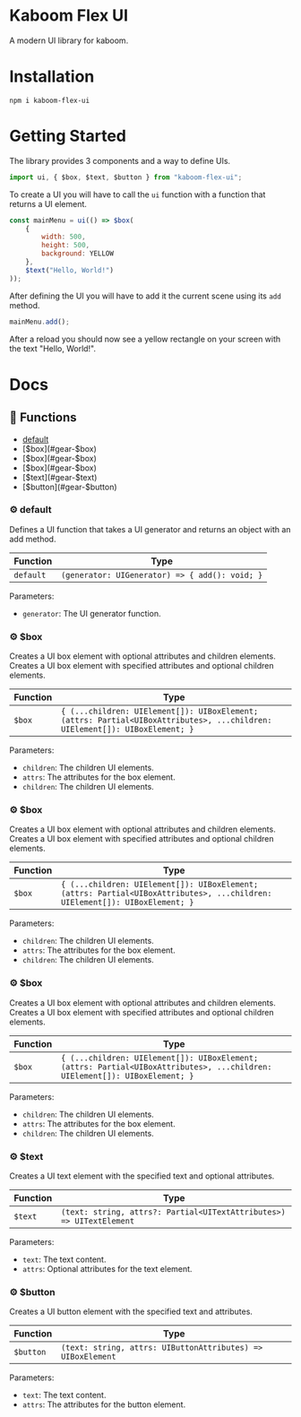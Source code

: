 # Kaboom Flex UI

A modern UI library for kaboom.

# Installation

`npm i kaboom-flex-ui`

# Getting Started

The library provides 3 components and a way to define UIs.

```js
import ui, { $box, $text, $button } from "kaboom-flex-ui";
```

To create a UI you will have to call the `ui` function with a function that returns a UI element.

```js
const mainMenu = ui(() => $box(
    {
        width: 500,
        height: 500,
        background: YELLOW
    },
    $text("Hello, World!")
));
```

After defining the UI you will have to add it the current scene using
its `add` method.

```js
mainMenu.add();
```

After a reload you should now see a yellow rectangle on your screen
with the text "Hello, World!".

# Docs

<!-- TSDOC_START -->

## :toolbox: Functions

- [default](#gear-default)
- [$box](#gear-$box)
- [$box](#gear-$box)
- [$box](#gear-$box)
- [$text](#gear-$text)
- [$button](#gear-$button)

### :gear: default

Defines a UI function that takes a UI generator and returns an object with an add method.

| Function | Type |
| ---------- | ---------- |
| `default` | `(generator: UIGenerator) => { add(): void; }` |

Parameters:

* `generator`: The UI generator function.


### :gear: $box

Creates a UI box element with optional attributes and children elements.
Creates a UI box element with specified attributes and optional children elements.

| Function | Type |
| ---------- | ---------- |
| `$box` | `{ (...children: UIElement[]): UIBoxElement; (attrs: Partial<UIBoxAttributes>, ...children: UIElement[]): UIBoxElement; }` |

Parameters:

* `children`: The children UI elements.
* `attrs`: The attributes for the box element.
* `children`: The children UI elements.


### :gear: $box

Creates a UI box element with optional attributes and children elements.
Creates a UI box element with specified attributes and optional children elements.

| Function | Type |
| ---------- | ---------- |
| `$box` | `{ (...children: UIElement[]): UIBoxElement; (attrs: Partial<UIBoxAttributes>, ...children: UIElement[]): UIBoxElement; }` |

Parameters:

* `children`: The children UI elements.
* `attrs`: The attributes for the box element.
* `children`: The children UI elements.


### :gear: $box

Creates a UI box element with optional attributes and children elements.
Creates a UI box element with specified attributes and optional children elements.

| Function | Type |
| ---------- | ---------- |
| `$box` | `{ (...children: UIElement[]): UIBoxElement; (attrs: Partial<UIBoxAttributes>, ...children: UIElement[]): UIBoxElement; }` |

Parameters:

* `children`: The children UI elements.
* `attrs`: The attributes for the box element.
* `children`: The children UI elements.


### :gear: $text

Creates a UI text element with the specified text and optional attributes.

| Function | Type |
| ---------- | ---------- |
| `$text` | `(text: string, attrs?: Partial<UITextAttributes>) => UITextElement` |

Parameters:

* `text`: The text content.
* `attrs`: Optional attributes for the text element.


### :gear: $button

Creates a UI button element with the specified text and attributes.

| Function | Type |
| ---------- | ---------- |
| `$button` | `(text: string, attrs: UIButtonAttributes) => UIBoxElement` |

Parameters:

* `text`: The text content.
* `attrs`: The attributes for the button element.




<!-- TSDOC_END -->
